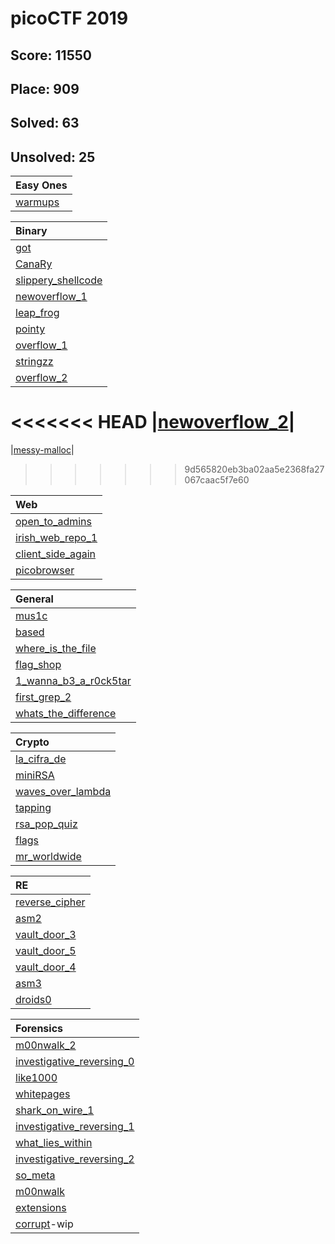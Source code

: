 # picoCTF 2019

## Score: 11550
## Place: 909
## Solved: 63
## Unsolved: 25

|Easy Ones|
|:--------|
|[warmups](./warmups/README.md)|

|Binary|
|:--------|
|[got](./binary/got/README.md)|
|[CanaRy](./binary/CanaRy/README.md)|
|[slippery_shellcode](./binary/slippery_shellcode/README.md)|
|[newoverflow_1](./binary/newoverflow_1/README.md)|
|[leap_frog](./binary/leap_frog/README.md)|
|[pointy](./binary/pointy/README.md)|
|[overflow_1](./binary/overflow_1/README.md)|
|[stringzz](./binary/stringzz/README.md)|
|[overflow_2](./binary/overflow_2/README.md)|
<<<<<<< HEAD
|[newoverflow_2](./binary/newoverflow_2/README.md)|
=======
|[messy-malloc](./binary/messy-malloc/README.md)|
>>>>>>> 9d565820eb3ba02aa5e2368fa27067caac5f7e60

|Web|
|:--------|
|[open_to_admins](./web/open_to_admins/README.md)|
|[irish_web_repo_1](./web/irish_web_repo_1/README.md)|
|[client_side_again](./web/client_side_again/README.md)|
|[picobrowser](./web/picobrowser/README.md)|

|General|
|:--------|
|[mus1c](./general/mus1c/README.md)|
|[based](./general/based/README.md)|
|[where_is_the_file](./general/where_is_the_file/README.md)|
|[flag_shop](./general/flag_shop/README.md)|
|[1_wanna_b3_a_r0ck5tar](./general/1_wanna_b3_a_r0ck5tar/README.md)|
|[first_grep_2](./general/first_grep_2/README.md)|
|[whats_the_difference](./general/whats_the_difference/README.md)|

|Crypto|
|:--------|
|[la_cifra_de](./crypto/la_cifra_de/README.md)|
|[miniRSA](./crypto/miniRSA/README.md)|
|[waves_over_lambda](./crypto/waves_over_lambda/README.md)|
|[tapping](./crypto/tapping/README.md)|
|[rsa_pop_quiz](./crypto/rsa_pop_quiz/README.md)|
|[flags](./crypto/flags/README.md)|
|[mr_worldwide](./crypto/mr_worldwide/README.md)|

|RE|
|:--------|
|[reverse_cipher](./re/reverse_cipher/README.md)|
|[asm2](./re/asm2/README.md)|
|[vault_door_3](./re/vault_door_3/README.md)|
|[vault_door_5](./re/vault_door_5/README.md)|
|[vault_door_4](./re/vault_door_4/README.md)|
|[asm3](./re/asm3/README.md)|
|[droids0](./re/droids0/README.md)|

|Forensics|
|:--------|
|[m00nwalk_2](./forensics/m00nwalk_2/README.md)|
|[investigative_reversing_0](./forensics/investigative_reversing_0/README.md)|
|[like1000](./forensics/like1000/README.md)|
|[whitepages](./forensics/whitepages/README.md)|
|[shark_on_wire_1](./forensics/shark_on_wire_1/README.md)|
|[investigative_reversing_1](./forensics/investigative_reversing_1/README.md)|
|[what_lies_within](./forensics/what_lies_within/README.md)|
|[investigative_reversing_2](./forensics/investigative_reversing_2/README.md)|
|[so_meta](./forensics/so_meta/README.md)|
|[m00nwalk](./forensics/m00nwalk/README.md)|
|[extensions](./forensics/extensions/README.md)|
|[corrupt](./forensics/c0rrupt/README.md)-wip|